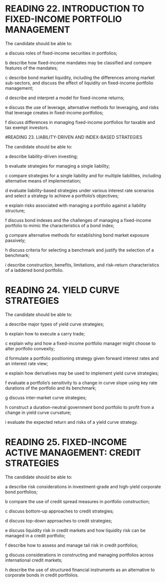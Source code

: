 # READING 22. INTRODUCTION TO FIXED-INCOME PORTFOLIO MANAGEMENT

The candidate should be able to:

a discuss roles of fixed-income securities in portfolios;

b describe how fixed-income mandates may be classified and compare features of the mandates;

c describe bond market liquidity, including the differences among market sub-sectors, and discuss the effect of liquidity on fixed-income portfolio management;

d describe and interpret a model for fixed-income returns;

e discuss the use of leverage, alternative methods for leveraging, and risks that leverage creates in fixed-income portfolios;

f discuss differences in managing fixed-income portfolios for taxable and tax exempt investors.


#READING 23. LIABILITY-DRIVEN AND INDEX-BASED STRATEGIES

The candidate should be able to:

a describe liability-driven investing;

b evaluate strategies for managing a single liability;

c compare strategies for a single liability and for multiple liabilities, including alternative means of implementation;

d evaluate liability-based strategies under various interest rate scenarios and select a strategy to achieve a portfolio’s objectives;

e explain risks associated with managing a portfolio against a liability structure;

f discuss bond indexes and the challenges of managing a fixed-income portfolio to mimic the characteristics of a bond index;

g compare alternative methods for establishing bond market exposure passively;

h discuss criteria for selecting a benchmark and justify the selection of a benchmark;

i describe construction, benefits, limitations, and risk–return characteristics of a laddered bond portfolio.


# READING 24. YIELD CURVE STRATEGIES

The candidate should be able to:

a describe major types of yield curve strategies;

b explain how to execute a carry trade;

c explain why and how a fixed-income portfolio manager might choose to alter portfolio convexity;

d formulate a portfolio positioning strategy given forward interest rates and an interest rate view;


e explain how derivatives may be used to implement yield curve strategies;

f evaluate a portfolio’s sensitivity to a change in curve slope using key rate durations of the portfolio and its benchmark;

g discuss inter-market curve strategies;

h construct a duration-neutral government bond portfolio to profit from a change in yield curve curvature;

i evaluate the expected return and risks of a yield curve strategy.


# READING 25. FIXED-INCOME ACTIVE MANAGEMENT: CREDIT STRATEGIES

The candidate should be able to:

a describe risk considerations in investment-grade and high-yield corporate bond portfolios;

b compare the use of credit spread measures in portfolio construction;

c discuss bottom-up approaches to credit strategies;

d discuss top-down approaches to credit strategies;

e discuss liquidity risk in credit markets and how liquidity risk can be managed in a credit portfolio;

f describe how to assess and manage tail risk in credit portfolios;

g discuss considerations in constructing and managing portfolios across international credit markets;

h describe the use of structured financial instruments as an alternative to corporate bonds in credit portfolios.

